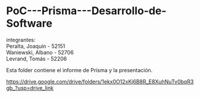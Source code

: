 # PoC---Prisma---Desarrollo-de-Software

integrantes: <br>
Peralta, Joaquin   - 52151 <br>
Waniewski, Albano  - 52706 <br>
Levrand, Tomás     - 52206 <br>

Esta folder contiene el informe de Prisma y la presentación.

https://drive.google.com/drive/folders/1ekx0O12xKj6B8R_E8XuhNuTv0bqR3gb_?usp=drive_link
